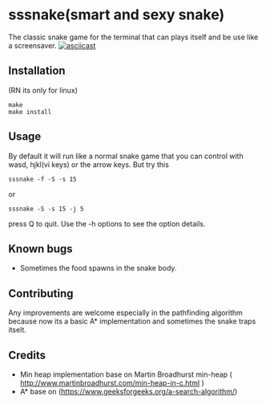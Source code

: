 # sssnake(smart and sexy snake)
The classic snake game for the terminal that can plays itself and be use like a screensaver.
[![asciicast](https://asciinema.org/a/477685.svg)](https://asciinema.org/a/477685)
## Installation

(RN its only for linux) 

```
make
make install
```

## Usage

By default it will run like a normal snake game that you can control with wasd, hjkl(vi keys) or the arrow keys.
But try this

```
sssnake -f -S -s 15
```

or

``` 
sssnake -S -s 15 -j 5
```
press Q to quit. 
Use the -h options to see the option details.

## Known bugs

  - Sometimes the food spawns in the snake body. 

## Contributing

Any improvements are welcome especially in the pathfinding algorithm because now its a basic A\* implementation and sometimes the snake traps itselt.

## Credits

- Min heap implementation base on Martin Broadhurst min-heap ( http://www.martinbroadhurst.com/min-heap-in-c.html ) 
- A\* base on (https://www.geeksforgeeks.org/a-search-algorithm/)
